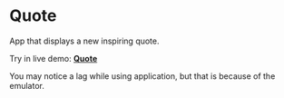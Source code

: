 # Quote
App that displays a new inspiring quote.

Try in live demo: [**Quote**](https://appetize.io/embed/e3m75yexrrsaoi6xmukomeqxze)

You may notice a lag while using application, but that is because of the emulator.
